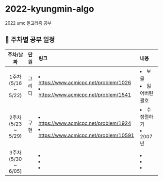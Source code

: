 # 2022-kyungmin-algo
2022 umc 알고리즘 공부

## 💙 주차별 공부 일정
| 주차/날짜 | 단원 | 링크 | 내용 |
|:----------:|:----------|:----------|:----------|
| 1주차 <br/>(5/16 ~ 5/22)| 그리디 | <li>https://www.acmicpc.net/problem/1026</li><li>https://www.acmicpc.net/problem/1541</li> | <li>보물</li> <li>잃어버린 괄호</li>|
| 2주차 <br/>(5/23 ~ 5/29)| 구현 | <li>https://www.acmicpc.net/problem/1924</li><li>https://www.acmicpc.net/problem/10591</li> | <li>수 정렬하기</li> <li>2007년</li> |
| 3주차 <br/>(5/30 ~ 6/05)|   | <li></li><li></li> <li></li> | <li></li> <li></li> <li></li> |

